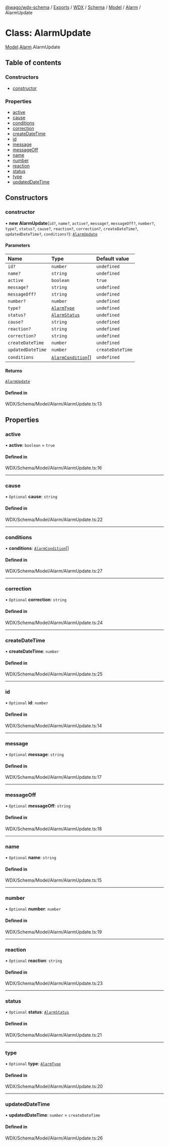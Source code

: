 [@wago/wdx-schema](../README.md) / [Exports](../modules.md) / [WDX](../modules/WDX.md) / [Schema](../modules/WDX.Schema.md) / [Model](../modules/WDX.Schema.Model.md) / [Alarm](../modules/WDX.Schema.Model.Alarm.md) / AlarmUpdate

# Class: AlarmUpdate

[Model](../modules/WDX.Schema.Model.md).[Alarm](../modules/WDX.Schema.Model.Alarm.md).AlarmUpdate

## Table of contents

### Constructors

- [constructor](WDX.Schema.Model.Alarm.AlarmUpdate.md#constructor)

### Properties

- [active](WDX.Schema.Model.Alarm.AlarmUpdate.md#active)
- [cause](WDX.Schema.Model.Alarm.AlarmUpdate.md#cause)
- [conditions](WDX.Schema.Model.Alarm.AlarmUpdate.md#conditions)
- [correction](WDX.Schema.Model.Alarm.AlarmUpdate.md#correction)
- [createDateTime](WDX.Schema.Model.Alarm.AlarmUpdate.md#createdatetime)
- [id](WDX.Schema.Model.Alarm.AlarmUpdate.md#id)
- [message](WDX.Schema.Model.Alarm.AlarmUpdate.md#message)
- [messageOff](WDX.Schema.Model.Alarm.AlarmUpdate.md#messageoff)
- [name](WDX.Schema.Model.Alarm.AlarmUpdate.md#name)
- [number](WDX.Schema.Model.Alarm.AlarmUpdate.md#number)
- [reaction](WDX.Schema.Model.Alarm.AlarmUpdate.md#reaction)
- [status](WDX.Schema.Model.Alarm.AlarmUpdate.md#status)
- [type](WDX.Schema.Model.Alarm.AlarmUpdate.md#type)
- [updatedDateTime](WDX.Schema.Model.Alarm.AlarmUpdate.md#updateddatetime)

## Constructors

### constructor

• **new AlarmUpdate**(`id?`, `name?`, `active?`, `message?`, `messageOff?`, `number?`, `type?`, `status?`, `cause?`, `reaction?`, `correction?`, `createDateTime?`, `updatedDateTime?`, `conditions?`): [`AlarmUpdate`](WDX.Schema.Model.Alarm.AlarmUpdate.md)

#### Parameters

| Name | Type | Default value |
| :------ | :------ | :------ |
| `id?` | `number` | `undefined` |
| `name?` | `string` | `undefined` |
| `active` | `boolean` | `true` |
| `message?` | `string` | `undefined` |
| `messageOff?` | `string` | `undefined` |
| `number?` | `number` | `undefined` |
| `type?` | [`AlarmType`](../enums/WDX.Schema.Model.Alarm.AlarmType.md) | `undefined` |
| `status?` | [`AlarmStatus`](../enums/WDX.Schema.Model.Alarm.AlarmStatus.md) | `undefined` |
| `cause?` | `string` | `undefined` |
| `reaction?` | `string` | `undefined` |
| `correction?` | `string` | `undefined` |
| `createDateTime` | `number` | `undefined` |
| `updatedDateTime` | `number` | `createDateTime` |
| `conditions` | [`AlarmCondition`](WDX.Schema.Model.Alarm.AlarmCondition.md)[] | `undefined` |

#### Returns

[`AlarmUpdate`](WDX.Schema.Model.Alarm.AlarmUpdate.md)

#### Defined in

WDX/Schema/Model/Alarm/AlarmUpdate.ts:13

## Properties

### active

• **active**: `boolean` = `true`

#### Defined in

WDX/Schema/Model/Alarm/AlarmUpdate.ts:16

___

### cause

• `Optional` **cause**: `string`

#### Defined in

WDX/Schema/Model/Alarm/AlarmUpdate.ts:22

___

### conditions

• **conditions**: [`AlarmCondition`](WDX.Schema.Model.Alarm.AlarmCondition.md)[]

#### Defined in

WDX/Schema/Model/Alarm/AlarmUpdate.ts:27

___

### correction

• `Optional` **correction**: `string`

#### Defined in

WDX/Schema/Model/Alarm/AlarmUpdate.ts:24

___

### createDateTime

• **createDateTime**: `number`

#### Defined in

WDX/Schema/Model/Alarm/AlarmUpdate.ts:25

___

### id

• `Optional` **id**: `number`

#### Defined in

WDX/Schema/Model/Alarm/AlarmUpdate.ts:14

___

### message

• `Optional` **message**: `string`

#### Defined in

WDX/Schema/Model/Alarm/AlarmUpdate.ts:17

___

### messageOff

• `Optional` **messageOff**: `string`

#### Defined in

WDX/Schema/Model/Alarm/AlarmUpdate.ts:18

___

### name

• `Optional` **name**: `string`

#### Defined in

WDX/Schema/Model/Alarm/AlarmUpdate.ts:15

___

### number

• `Optional` **number**: `number`

#### Defined in

WDX/Schema/Model/Alarm/AlarmUpdate.ts:19

___

### reaction

• `Optional` **reaction**: `string`

#### Defined in

WDX/Schema/Model/Alarm/AlarmUpdate.ts:23

___

### status

• `Optional` **status**: [`AlarmStatus`](../enums/WDX.Schema.Model.Alarm.AlarmStatus.md)

#### Defined in

WDX/Schema/Model/Alarm/AlarmUpdate.ts:21

___

### type

• `Optional` **type**: [`AlarmType`](../enums/WDX.Schema.Model.Alarm.AlarmType.md)

#### Defined in

WDX/Schema/Model/Alarm/AlarmUpdate.ts:20

___

### updatedDateTime

• **updatedDateTime**: `number` = `createDateTime`

#### Defined in

WDX/Schema/Model/Alarm/AlarmUpdate.ts:26

